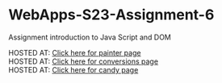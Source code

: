 
# WebApps-S23-Assignment-6
Assignment introduction to Java Script and DOM

HOSTED AT: <a href="https://44-563-web-apps-s23.github.io/44563-webapps-s23-assignment6-Jagadishgollapalli/painter.html">Click here for painter page</a>
<br>
HOSTED AT: <a href="https://44-563-web-apps-s23.github.io/44563-webapps-s23-assignment6-Jagadishgollapalli/conversions.html">Click here for conversions page</a>
<br>
HOSTED AT: <a href="https://44-563-web-apps-s23.github.io/44563-webapps-s23-assignment6-Jagadishgollapalli/candy.html">Click here for candy page</a>
